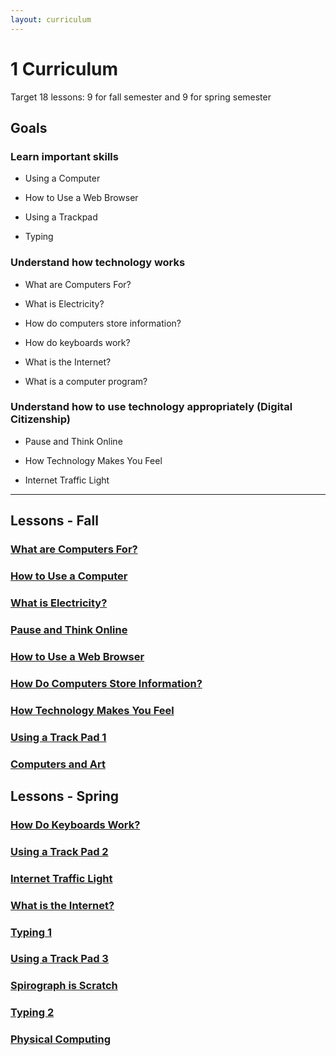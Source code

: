 ```yaml
---
layout: curriculum
---
```


# 1 Curriculum

Target 18 lessons: 9 for fall semester and 9 for spring semester

## Goals

### Learn important skills

* Using a Computer

* How to Use a Web Browser

* Using a Trackpad

* Typing


### Understand how technology works

* What are Computers For?

* What is Electricity?

* How do computers store information?

* How do keyboards work?

* What is the Internet?

* What is a computer program?


### Understand how to use technology appropriately (Digital Citizenship)

* Pause and Think Online

* How Technology Makes You Feel

* Internet Traffic Light

---

## Lessons - Fall

### [What are Computers For?](what_are_computers_for.md)

### [How to Use a Computer](how_to_use_a_computer.md)

### [What is Electricity?](what_is_electricity.md)

### [Pause and Think Online](pause_and_think_online.md)

### [How to Use a Web Browser](how_to_use_a_web_browser.md)

### [How Do Computers Store Information?](how_do_computers_store_information.md)

### [How Technology Makes You Feel](how_technology_makes_you_feel.md)

### [Using a Track Pad 1](using_a_track_pad_1.md)

### [Computers and Art](computers_and_art.md)


## Lessons - Spring

### [How Do Keyboards Work?](how_do_keyboards_work.md)

### [Using a Track Pad 2](using_a_track_pad_2.md)

### [Internet Traffic Light](internet_traffic_light.md)

### [What is the Internet?](what_is_the_internet.md)

### [Typing 1](typing_1.md)

### [Using a Track Pad 3](using_a_track_pad_3.md)

### [Spirograph is Scratch](spirograph_in_scratch.md)

### [Typing 2](typing_2.md)

### [Physical Computing](physical_computing.md)

